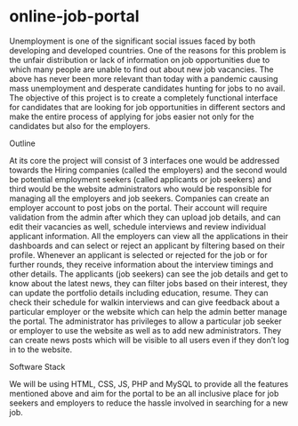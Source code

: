 # online-job-portal
Unemployment is one of the significant social issues faced by both developing and developed countries.
One of the reasons for this problem is the unfair distribution or lack of information on job opportunities
due to which many people are unable to find out about new job vacancies.
The above has never been more relevant than today with a pandemic causing mass unemployment and
desperate candidates hunting for jobs to no avail.
The objective of this project is to create a completely functional interface for candidates that are
looking for job opportunities in different sectors and make the entire process of applying for jobs easier
not only for the candidates but also for the employers.


Outline

At its core the project will consist of 3 interfaces one would be addressed towards the Hiring companies
(called the employers) and the second would be potential employment seekers (called applicants or job
seekers) and third would be the website administrators who would be responsible for managing all the
employers and job seekers.
Companies can create an employer account to post jobs on the portal. Their account will require
validation from the admin after which they can upload job details, and can edit their vacancies as well,
schedule interviews and review individual applicant information.
All the employers can view all the applications in their dashboards and can select or reject an applicant
by filtering based on their profile. Whenever an applicant is selected or rejected for the job or for further
rounds, they receive information about the interview timings and other details.
The applicants (job seekers) can see the job details and get to know about the latest news, they can filter
jobs based on their interest, they can update the portfolio details including education, resume. They can
check their schedule for walkin interviews and can give feedback about a particular employer or the
website which can help the admin better manage the portal.
The administrator has privileges to allow a particular job seeker or employer to use the website as well
as to add new administrators. They can create news posts which will be visible to all users even if they
don’t log in to the website.


Software Stack

We will be using HTML, CSS, JS, PHP and MySQL to provide all the features mentioned above and
aim for the portal to be an all inclusive place for job seekers and employers to reduce the hassle involved
in searching for a new job.
